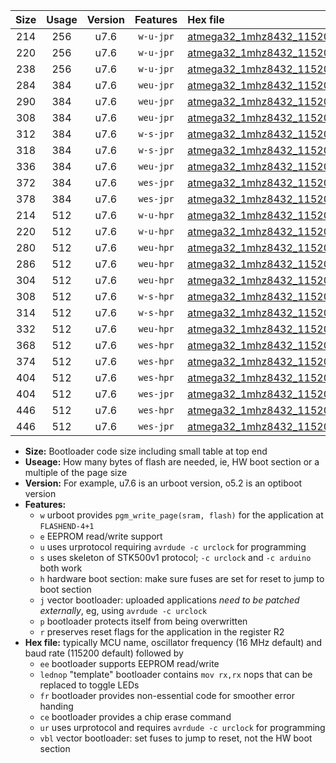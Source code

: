 |Size|Usage|Version|Features|Hex file|
|:-:|:-:|:-:|:-:|:--|
|214|256|u7.6|`w-u-jpr`|[atmega32_1mhz8432_115200bps_ur_vbl.hex](https://raw.githubusercontent.com/stefanrueger/urboot/main/atmega32_1mhz8432_115200bps_ur_vbl.hex)|
|220|256|u7.6|`w-u-jpr`|[atmega32_1mhz8432_115200bps_lednop_ur_vbl.hex](https://raw.githubusercontent.com/stefanrueger/urboot/main/atmega32_1mhz8432_115200bps_lednop_ur_vbl.hex)|
|238|256|u7.6|`w-u-jpr`|[atmega32_1mhz8432_115200bps_lednop_fr_ur_vbl.hex](https://raw.githubusercontent.com/stefanrueger/urboot/main/atmega32_1mhz8432_115200bps_lednop_fr_ur_vbl.hex)|
|284|384|u7.6|`weu-jpr`|[atmega32_1mhz8432_115200bps_ee_ur_vbl.hex](https://raw.githubusercontent.com/stefanrueger/urboot/main/atmega32_1mhz8432_115200bps_ee_ur_vbl.hex)|
|290|384|u7.6|`weu-jpr`|[atmega32_1mhz8432_115200bps_ee_lednop_ur_vbl.hex](https://raw.githubusercontent.com/stefanrueger/urboot/main/atmega32_1mhz8432_115200bps_ee_lednop_ur_vbl.hex)|
|308|384|u7.6|`weu-jpr`|[atmega32_1mhz8432_115200bps_ee_lednop_fr_ur_vbl.hex](https://raw.githubusercontent.com/stefanrueger/urboot/main/atmega32_1mhz8432_115200bps_ee_lednop_fr_ur_vbl.hex)|
|312|384|u7.6|`w-s-jpr`|[atmega32_1mhz8432_115200bps_vbl.hex](https://raw.githubusercontent.com/stefanrueger/urboot/main/atmega32_1mhz8432_115200bps_vbl.hex)|
|318|384|u7.6|`w-s-jpr`|[atmega32_1mhz8432_115200bps_lednop_vbl.hex](https://raw.githubusercontent.com/stefanrueger/urboot/main/atmega32_1mhz8432_115200bps_lednop_vbl.hex)|
|336|384|u7.6|`weu-jpr`|[atmega32_1mhz8432_115200bps_ee_lednop_fr_ce_ur_vbl.hex](https://raw.githubusercontent.com/stefanrueger/urboot/main/atmega32_1mhz8432_115200bps_ee_lednop_fr_ce_ur_vbl.hex)|
|372|384|u7.6|`wes-jpr`|[atmega32_1mhz8432_115200bps_ee_vbl.hex](https://raw.githubusercontent.com/stefanrueger/urboot/main/atmega32_1mhz8432_115200bps_ee_vbl.hex)|
|378|384|u7.6|`wes-jpr`|[atmega32_1mhz8432_115200bps_ee_lednop_vbl.hex](https://raw.githubusercontent.com/stefanrueger/urboot/main/atmega32_1mhz8432_115200bps_ee_lednop_vbl.hex)|
|214|512|u7.6|`w-u-hpr`|[atmega32_1mhz8432_115200bps_ur.hex](https://raw.githubusercontent.com/stefanrueger/urboot/main/atmega32_1mhz8432_115200bps_ur.hex)|
|220|512|u7.6|`w-u-hpr`|[atmega32_1mhz8432_115200bps_lednop_ur.hex](https://raw.githubusercontent.com/stefanrueger/urboot/main/atmega32_1mhz8432_115200bps_lednop_ur.hex)|
|280|512|u7.6|`weu-hpr`|[atmega32_1mhz8432_115200bps_ee_ur.hex](https://raw.githubusercontent.com/stefanrueger/urboot/main/atmega32_1mhz8432_115200bps_ee_ur.hex)|
|286|512|u7.6|`weu-hpr`|[atmega32_1mhz8432_115200bps_ee_lednop_ur.hex](https://raw.githubusercontent.com/stefanrueger/urboot/main/atmega32_1mhz8432_115200bps_ee_lednop_ur.hex)|
|304|512|u7.6|`weu-hpr`|[atmega32_1mhz8432_115200bps_ee_lednop_fr_ur.hex](https://raw.githubusercontent.com/stefanrueger/urboot/main/atmega32_1mhz8432_115200bps_ee_lednop_fr_ur.hex)|
|308|512|u7.6|`w-s-hpr`|[atmega32_1mhz8432_115200bps.hex](https://raw.githubusercontent.com/stefanrueger/urboot/main/atmega32_1mhz8432_115200bps.hex)|
|314|512|u7.6|`w-s-hpr`|[atmega32_1mhz8432_115200bps_lednop.hex](https://raw.githubusercontent.com/stefanrueger/urboot/main/atmega32_1mhz8432_115200bps_lednop.hex)|
|332|512|u7.6|`weu-hpr`|[atmega32_1mhz8432_115200bps_ee_lednop_fr_ce_ur.hex](https://raw.githubusercontent.com/stefanrueger/urboot/main/atmega32_1mhz8432_115200bps_ee_lednop_fr_ce_ur.hex)|
|368|512|u7.6|`wes-hpr`|[atmega32_1mhz8432_115200bps_ee.hex](https://raw.githubusercontent.com/stefanrueger/urboot/main/atmega32_1mhz8432_115200bps_ee.hex)|
|374|512|u7.6|`wes-hpr`|[atmega32_1mhz8432_115200bps_ee_lednop.hex](https://raw.githubusercontent.com/stefanrueger/urboot/main/atmega32_1mhz8432_115200bps_ee_lednop.hex)|
|404|512|u7.6|`wes-hpr`|[atmega32_1mhz8432_115200bps_ee_lednop_fr.hex](https://raw.githubusercontent.com/stefanrueger/urboot/main/atmega32_1mhz8432_115200bps_ee_lednop_fr.hex)|
|404|512|u7.6|`wes-jpr`|[atmega32_1mhz8432_115200bps_ee_lednop_fr_vbl.hex](https://raw.githubusercontent.com/stefanrueger/urboot/main/atmega32_1mhz8432_115200bps_ee_lednop_fr_vbl.hex)|
|446|512|u7.6|`wes-hpr`|[atmega32_1mhz8432_115200bps_ee_lednop_fr_ce.hex](https://raw.githubusercontent.com/stefanrueger/urboot/main/atmega32_1mhz8432_115200bps_ee_lednop_fr_ce.hex)|
|446|512|u7.6|`wes-jpr`|[atmega32_1mhz8432_115200bps_ee_lednop_fr_ce_vbl.hex](https://raw.githubusercontent.com/stefanrueger/urboot/main/atmega32_1mhz8432_115200bps_ee_lednop_fr_ce_vbl.hex)|

- **Size:** Bootloader code size including small table at top end
- **Useage:** How many bytes of flash are needed, ie, HW boot section or a multiple of the page size
- **Version:** For example, u7.6 is an urboot version, o5.2 is an optiboot version
- **Features:**
  + `w` urboot provides `pgm_write_page(sram, flash)` for the application at `FLASHEND-4+1`
  + `e` EEPROM read/write support
  + `u` uses urprotocol requiring `avrdude -c urclock` for programming
  + `s` uses skeleton of STK500v1 protocol; `-c urclock` and `-c arduino` both work
  + `h` hardware boot section: make sure fuses are set for reset to jump to boot section
  + `j` vector bootloader: uploaded applications *need to be patched externally*, eg, using `avrdude -c urclock`
  + `p` bootloader protects itself from being overwritten
  + `r` preserves reset flags for the application in the register R2
- **Hex file:** typically MCU name, oscillator frequency (16 MHz default) and baud rate (115200 default) followed by
  + `ee` bootloader supports EEPROM read/write
  + `lednop` "template" bootloader contains `mov rx,rx` nops that can be replaced to toggle LEDs
  + `fr` bootloader provides non-essential code for smoother error handing
  + `ce` bootloader provides a chip erase command
  + `ur` uses urprotocol and requires `avrdude -c urclock` for programming
  + `vbl` vector bootloader: set fuses to jump to reset, not the HW boot section
